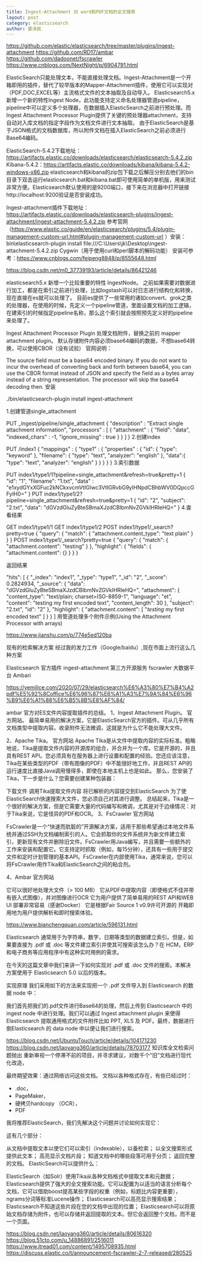 ```yaml
---
title: Ingest-Attachment 对 word和PDF文档的全文搜索
layout: post
category: elasticsearch
author: 夏泽民
---
```

https://github.com/elastic/elasticsearch/tree/master/plugins/ingest-attachment
https://github.com/RD17/ambar
https://github.com/dadoonet/fscrawler
https://www.cnblogs.com/NextNight/p/6904791.html

ElasticSearch只能处理文本，不能直接处理文档。Ingest-Attachment是一个开箱即用的插件，替代了较早版本的Mapper-Attachment插件，使用它可以实现对（PDF,DOC,EXCEL等）主流格式文件的文本抽取及自动导入。
Elasticsearch5.x新增一个新的特性Ingest Node，此功能支持定义命名处理器管道pipeline，pipeline中可以定义多个处理器，在数据插入ElasticSearch之前进行预处理。而Ingest Attachment Processor Plugin提供了关键的预处理器attachment，支持自动对入库文档的指定字段作为文档文件进行文本抽取。
由于ElasticSearch是基于JSON格式的文档数据库，所以附件文档在插入ElasticSearch之前必须进行Base64编码。

ElasticSearch-5.4.2下载地址：https://artifacts.elastic.co/downloads/elasticsearch/elasticsearch-5.4.2.zip
Kibana-5.4.2：https://artifacts.elastic.co/downloads/kibana/kibana-5.4.2-windows-x86.zip
elasticsearch和kibana的zip包下载之后解压分别去他们的bin目录下双击运行elasticsearch.bat和kibana.bat即可使用简单的单机版，用来测试非常方便。Elasticsearch默认使用的是9200端口，接下来在浏览器中打开链接http://localhost:9200验证是否安装成功。

Ingest-attachment插件下载地址：https://artifacts.elastic.co/downloads/elasticsearch-plugins/ingest-attachment/ingest-attachment-5.4.2.zip
参考官网（https://www.elastic.co/guide/en/elasticsearch/plugins/5.4/plugin-management-custom-url.html#plugin-management-custom-url ）安装：bin\elasticsearch-plugin install file:///C:\Users\jk\Desktop\ingest-attachment-5.4.2.zip
Cygwin（用于使用curl和perl脚本的解码功能）
安装可参考：https://www.cnblogs.com/feipeng8848/p/8555648.html

https://blog.csdn.net/m0_37739193/article/details/86421246
<!-- more -->

elasticsearch5.x 新增一个比较重要的特性 IngestNode。
之前如果需要对数据进行加工，都是在索引之前进行处理，比如logstash可以对日志进行结构化和转换，现在直接在es就可以处理了。
目前es提供了一些常用的诸如convert、grok之类的处理器，在使用的时候，先定义一个pipeline管道，里面设置文档的加工逻辑，在建索引的时候指定pipeline名称，那么这个索引就会按照预先定义好的pipeline来处理了。

Ingest Attachment Processor Plugin
处理文档附件，替换之前的 mapper attachment plugin。
默认存储附件内容必须base64编码的数据，不想base64转换，可以使用CBOR（没有试验）
官网说明：

The source field must be a base64 encoded binary. 
If you do not want to incur the overhead of converting back and forth between base64, 
you can use the CBOR format instead of JSON and specify the field as a bytes array instead of a string representation. 
The processor will skip the base64 decoding then.
安装

./bin/elasticsearch-plugin install ingest-attachment

1.创建管道single_attachment

PUT _ingest/pipeline/single_attachment
{
  "description" : "Extract single attachment information",
  "processors" : [
    {
      "attachment" : {
        "field": "data",
        "indexed_chars" : -1,
        "ignore_missing" : true
      }
    }
  ]
}
2.创建index

PUT /index1
{
    "mappings" : {
        "type1" : {
            "properties" : {
                "id": {
                    "type": "keyword"
                },
                "filename": {
                    "type": "text",
                    "analyzer": "english"
                },
                "data":{
                    "type": "text",
                    "analyzer": "english"
                }
            }
        }
    }
}
3.索引数据

PUT index1/type1/1?pipeline=single_attachment&refresh=true&pretty=1
{
    "id": "1",
    "filename": "1.txt",
    "data" : "e1xydGYxXGFuc2kNCkxvcmVtIGlwc3VtIGRvbG9yIHNpdCBhbWV0DQpccGFyIH0="
}
PUT index1/type1/2?pipeline=single_attachment&refresh=true&pretty=1
{
  "id": "2",
  "subject": "2.txt",
  "data": "dGVzdGluZyBteSBmaXJzdCBlbmNvZGVkIHRleHQ="
}
4.查看结果

GET index1/type1/1
GET index1/type1/2
POST index1/type1/_search?pretty=true
{
  "query": {
    "match": {
      "attachment.content_type": "text plain"
    }
  }
}
POST index1/type1/_search?pretty=true
{
  "query": {
    "match": {
      "attachment.content": "testing"
    }
  },
  "highlight": {
    "fields": {
      "attachment.content": {}
    }
  }
}

返回结果

"hits": [
    {
        "_index": "index1",
        "_type": "type1",
        "_id": "2",
        "_score": 0.2824934,
        "_source": {
            "data": "dGVzdGluZyBteSBmaXJzdCBlbmNvZGVkIHRleHQ=",
            "attachment": {
                "content_type": "text/plain; charset=ISO-8859-1",
                "language": "et",
                "content": "testing my first encoded text",
                "content_length": 30
            },
            "subject": "2.txt",
            "id": "2"
        },
        "highlight": {
            "attachment.content": [
                "<em>testing</em> my first encoded text"
            ]
        }
    }
]
用管道处理多个附件示例(Using the Attachment Processor with arrays)

https://www.jianshu.com/p/774e5ed120ba


现有的检索解决方案
经过我的发力工作（Google/baidu）,现在市面上流行这么几种方案

Elasticsearch 官方插件 ingest-attachment
第三方开源服务 fscrawler
大数据平台 Ambari

https://yemilice.com/2020/07/29/elasticsearch%E6%A3%80%E7%B4%A2pdf%E5%92%8Coffice%E6%96%87%E6%A1%A3%E7%9A%84%E6%96%B9%E6%A1%88%E6%B5%8B%E8%AF%84/

ambar 官方对ES文件内容提取插件的总结。
1、Ingest Attachment Plugin。
官方网站。
最简单易用的解决方案，它是ElasticSearch官方的插件。可从几乎所有文档类型中提取内容。收录附件无法微调，这就是为什么它不能处理大文件。

2、Apache Tika。
官方网站
Apache Tika是从文件中提取内容的实际标准。粗略地说，Tika是提取文件内容的开源库的组合，并合并为一个库。它是开源的，并且具有REST API。您必须具有在服务器上进行设置和配置的经验。您还应该注意，Tika在某些类型的PDF（带有图像的PDF）中不能很好地工作，并且REST API的运行速度比直接Java调用慢得多，即使在本地主机上也是如此。
那么，您安装了Tika，下一步是什么？您需要创建某种包装器：

下载文件
调用Tika提取文件内容
将已解析的内容提交到ElasticSearch
为了使ElasticSearch快速搜索大文件，您必须自己对其进行调整。 总结起来，Tika是一个很好的解决方案，但是它需要大量的代码编写和微调，尤其是对于边缘情况：对于Tika来说，它是怪异的PDF和OCR。
3、FsCrawler
官方网站

FsCrawler是一个“快速而肮脏的”开源解决方案，适用于那些希望通过本地文件系统并通过SSH为文档编制索引的人。它会抓取你的文件系统并为新文件建立索引，更新现有文件并删除旧文件。FsCrawler用Java编写，并且需要一些额外的工作来安装和配置它。它支持定时抓取（例如，每15分钟），还具有一些用于提交文件和定时计划管理的基本API。FsCrawler在内部使用Tika，通常来说，您可以将FsCrawler用作Tika和ElasticSearch之间的粘合剂。

4、Ambar
官方网站

它可以很好地处理大文件（> 100 MB）
它从PDF中提取内容（即使格式不佳并带有嵌入式图像），并对图像进行OCR
它为用户提供了简单易用的REST API和WEB UI
部署非常容易（感谢Docker）
它是根据Fair Source 1 v0.9许可开源的
开箱即用地为用户提供解析和即时搜索体验。

https://www.bianchengquan.com/article/596131.html

Elasticsearch 通常用于为字符串，数字，日期等类型的数据建立索引。但是，如果要直接为 .pdf 或 .doc 等文件建立索引并使其可搜索该怎么办？在 HCM，ERP 和电子商务等应用程序中有这种实时用例的需求。

在今天的这篇文章中我们来讲一下如何实现对 .pdf 或 .doc 文件的搜索。本解决方案使用于 Elasticsearch 5.0 以后的版本。

实现原理
我们采用如下的方法来实现把一个 .pdf 文件导入到 Elasticsearch 的数据 node 中：

我们首先把我们的.pdf文件进行Base64的处理，然后上传到 Elasticsearch 中的 ingest node 中进行处理。我们可以通过 Ingest attachment plugin 来使得 Elasticsearch 提取通用格式的文件附件比如  PPT, XLS 及 PDF。最终，数据进行倒Elasticsearch 的 data node 中以便让我们进行搜索。

https://blog.csdn.net/UbuntuTouch/article/details/104171230
https://blog.csdn.net/laoyang360/article/details/78703177
知识库全文检索问题抛出
重新审视一个停滞不前的项目，并寻求建议，对数千个“旧”文档进行现代化改造，

最终期望效果：通过网络访问这些文档。
文档以各种格式存在，有些已经过时：
- .doc，
- PageMaker，
- 硬拷贝hardcopy （OCR），
- PDF

我将推荐ElasticSearch，我们先解决这个问题并讨论如何实现它：

这有几个部分：

从文档中提取文本以使它们可以索引（indexable），以备检索；
以全文搜索形式提供此文本；
高亮显示文档片段；
知道文档中的哪些段落可用于分页；
返回完整的文档。
ElasticSearch可以提供什么：

ElasticSearch（如Solr）使用Tika从各种文档格式中提取文本和元数据；
Elasticsearch提供了强大的全文搜索功能。它可以配置为以适当的语言分析每个文档，它可以借助boost提高某些字段的权重（例如，标题比内容更重要），ngrams分词等标准Lucene操作；
Elasticsearch可以高亮显示搜索结果；
Elasticsearch不知道这些片段在您的文档中出现的位置；
Elasticsearch可以将原始文档存储为附件，也可以存储并返回提取的文本。但它会返回整个文档，而不是一个页面。

https://blog.csdn.net/laoyang360/article/details/80616320
https://blog.51cto.com/u_14886891/2516011
https://www.itread01.com/content/1495708935.html
https://discuss.elastic.co/t/announcement-fscrawler-2-7-released/280525